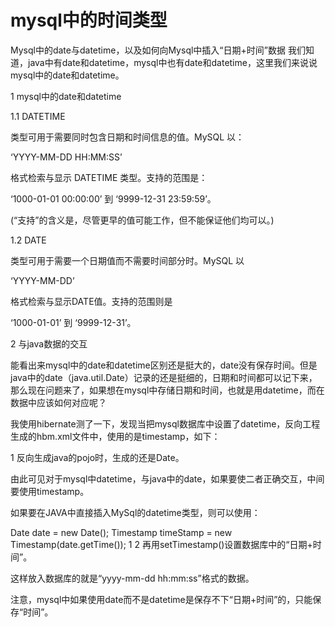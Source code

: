 # mysql中的时间类型
Mysql中的date与datetime，以及如何向Mysql中插入“日期+时间”数据
我们知道，java中有date和datetime，mysql中也有date和datetime，这里我们来说说mysql中的date和datetime。

1 mysql中的date和datetime

1.1 DATETIME

类型可用于需要同时包含日期和时间信息的值。MySQL 以：

‘YYYY-MM-DD HH:MM:SS’

格式检索与显示 DATETIME 类型。支持的范围是：

‘1000-01-01 00:00:00’ 
到 
‘9999-12-31 23:59:59’。

(“支持”的含义是，尽管更早的值可能工作，但不能保证他们均可以。)

1.2 DATE

类型可用于需要一个日期值而不需要时间部分时。MySQL 以

‘YYYY-MM-DD’

格式检索与显示DATE值。支持的范围则是

‘1000-01-01’ 
到 
‘9999-12-31’。

2 与java数据的交互

能看出来mysql中的date和datetime区别还是挺大的，date没有保存时间。但是java中的date（java.util.Date）记录的还是挺细的，日期和时间都可以记下来，那么现在问题来了，如果想在mysql中存储日期和时间，也就是用datetime，而在数据中应该如何对应呢？

我使用hibernate测了一下，发现当把mysql数据库中设置了datetime，反向工程生成的hbm.xml文件中，使用的是timestamp，如下：

<property name="Publishdate" column="publishdate" type="timestamp" not-null="false" length="10" />
1
反向生成java的pojo时，生成的还是Date。

由此可见对于mysql中datetime，与java中的date，如果要使二者正确交互，中间要使用timestamp。

如果要在JAVA中直接插入MySql的datetime类型，则可以使用：

Date date = new Date();
Timestamp timeStamp = new Timestamp(date.getTime());
1
2
再用setTimestamp()设置数据库中的“日期+时间”。

这样放入数据库的就是“yyyy-mm-dd hh:mm:ss”格式的数据。

注意，mysql中如果使用date而不是datetime是保存不下“日期+时间”的，只能保存“时间”。